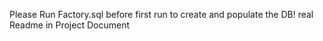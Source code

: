 Please Run Factory.sql before first run to create and populate the DB!
real Readme in Project Document
